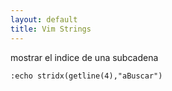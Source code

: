 ```yaml
---
layout: default
title: Vim Strings
---
```


mostrar el indice de una subcadena  

	:echo stridx(getline(4),"aBuscar")
